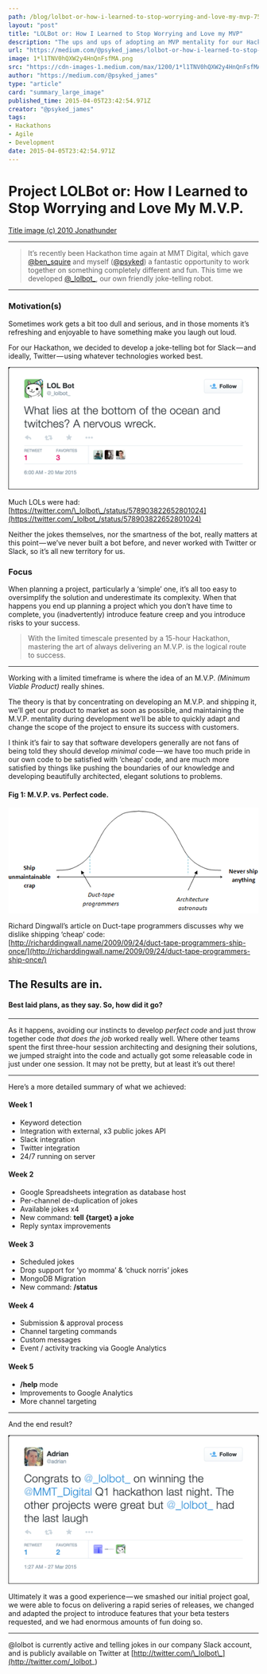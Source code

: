 ```yaml
---
path: /blog/lolbot-or-how-i-learned-to-stop-worrying-and-love-my-mvp-7514ad67a5c9/
layout: "post"
title: "LOLBot or: How I Learned to Stop Worrying and Love my MVP"
description: "The ups and ups of adopting an MVP mentality for our Hackathon, and how it helped us achieve victory."
url: "https://medium.com/@psyked_james/lolbot-or-how-i-learned-to-stop-worrying-and-love-my-mvp-7514ad67a5c9"
image: 1*l1TNV0hQXW2y4HnQnFsfMA.png
src: "https://cdn-images-1.medium.com/max/1200/1*l1TNV0hQXW2y4HnQnFsfMA.png"
author: "https://medium.com/@psyked_james"
type: "article"
card: "summary_large_image"
published_time: 2015-04-05T23:42:54.971Z
creator: "@psyked_james"
tags:
- Hackathons
- Agile
- Development
date: 2015-04-05T23:42:54.971Z
---
```

  

# Project LOLBot or: How I Learned to Stop Worrying and Love My M.V.P.

[Title image (c) 2010 Jonathunder](http://commons.wikimedia.org/wiki/File:SoapboxRace.jpg)

---

> It’s recently been Hackathon time again at MMT Digital, which gave [@ben_squire](https://twitter.com/ben_squire) and myself ([@psyked](https://twitter.com/psyked)) a fantastic opportunity to work together on something completely different and fun. This time we developed [@\_lolbot\_](https://twitter.com/_lolbot_), our own friendly joke-telling robot.

---

### Motivation(s)

Sometimes work gets a bit too dull and serious, and in those moments it’s refreshing and enjoyable to have something make you laugh out loud.

For our Hackathon, we decided to develop a joke-telling bot for Slack — and ideally, Twitter — using whatever technologies worked best.

![](1*NkEJvOjVl_QhdUzIVmSiNw.png)

Much LOLs were had: [https://twitter.com/\_lolbot\_/status/578903822652801024](https://twitter.com/_lolbot_/status/578903822652801024)

Neither the jokes themselves, nor the smartness of the bot, really matters at this point — we’ve never built a bot before, and never worked with Twitter or Slack, so it’s all new territory for us.

### Focus

When planning a project, particularly a ‘simple’ one, it’s all too easy to oversimplify the solution and underestimate its complexity. When that happens you end up planning a project which you don’t have time to complete, you (inadvertently) introduce feature creep and you introduce risks to your success.

  

> With the limited timescale presented by a 15-hour Hackathon, mastering the art of always delivering an M.V.P. is the logical route to success.

---

Working with a limited timeframe is where the idea of an M.V.P. _(Minimum Viable Product)_ really shines.

The theory is that by concentrating on developing an M.V.P. and shipping it, we’ll get our product to market as soon as possible, and maintaining the M.V.P. mentality during development we’ll be able to quickly adapt and change the scope of the project to ensure its success with customers.

I think it’s fair to say that software developers generally are not fans of being told they should develop _minimal_ code — we have too much pride in our own code to be satisfied with ‘cheap’ code, and are much more satisfied by things like pushing the boundaries of our knowledge and developing beautifully architected, elegant solutions to problems.

#### Fig 1: M.V.P. vs. Perfect code.

![](1*l7Zn5lUrDU7Q0T2g04jnnA.gif)

Richard Dingwall’s article on Duct-tape programmers discusses why we dislike shipping ‘cheap’ code: [http://richarddingwall.name/2009/09/24/duct-tape-programmers-ship-once/](http://richarddingwall.name/2009/09/24/duct-tape-programmers-ship-once/)

  

## The Results are in.

#### Best laid plans, as they say. So, how did it go?

---

As it happens, avoiding our instincts to develop _perfect code_ and just throw together code _that does the job_ worked really well. Where other teams spent the first three-hour session architecting and designing their solutions, we jumped straight into the code and actually got some releasable code in just under one session. It may not be pretty, but at least it’s out there!

---

Here’s a more detailed summary of what we achieved:

#### Week 1

*   Keyword detection
*   Integration with external, x3 public jokes API
*   Slack integration
*   Twitter integration
*   24/7 running on server

#### Week 2

*   Google Spreadsheets integration as database host
*   Per-channel de-duplication of jokes
*   Available jokes x4
*   New command: **tell {target} a joke**
*   Reply syntax improvements

#### Week 3

*   Scheduled jokes
*   Drop support for ‘yo momma’ & ‘chuck norris’ jokes
*   MongoDB Migration
*   New command: **/status**

#### Week 4

*   Submission & approval process
*   Channel targeting commands
*   Custom messages
*   Event / activity tracking via Google Analytics

#### Week 5

*   **/help** mode
*   Improvements to Google Analytics
*   More channel targeting

---

And the end result?

![](1*IekX6UTn5DwFMxGd60cbTQ.png)

Ultimately it was a good experience — we smashed our initial project goal, we were able to focus on delivering a rapid series of releases, we changed and adapted the project to introduce features that your beta testers requested, and we had enormous amounts of fun doing so.

---

@lolbot is currently active and telling jokes in our company Slack account, and is publicly available on Twitter at [http://twitter.com/\_lolbot\_](http://twitter.com/_lolbot_)